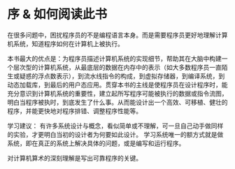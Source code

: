 # 序 & 如何阅读此书

在很多问题中，困扰程序员的不是编程语言本身。而是需要程序员更好地理解计算机系统，知道程序如何在计算机上被执行。

本书最大的优点是：为程序员描述计算机系统的实现细节，帮助其在大脑中构建一个层次型的计算机系统，从最底层的数据在内存中的表示（如大多数程序员一直陌生或疑惑的浮点数表示），到流水线指令的构成，到虚拟存储器，到编译系统，到动态加载库，到最后的用户态应用。贯穿本书的主线是使程序员在设计程序时，能充分意识到计算机系统的重要性，建立起所写程序可能被执行的数据或指令流图，明白当程序被执时，到底发生了什么事。从而能设计出一个高效、可移植、健壮的程序，并能更快地对程序排错、调整程序性能等。

学习建议：
有许多系统设计与概念，看似简单或不理解，可一旦自己动手做同样的实验，才更明白当初的设计者为何要如此设计。
学习系统唯一的额方式就是做系统，即在真正的系统上解决具体的问题，或是编写和运行程序。

对计算机算术的深刻理解是写出可靠程序的关键。


